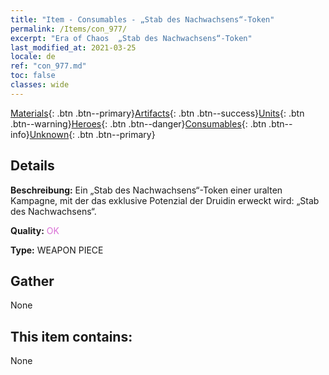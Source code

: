 ```yaml
---
title: "Item - Consumables - „Stab des Nachwachsens“-Token"
permalink: /Items/con_977/
excerpt: "Era of Chaos  „Stab des Nachwachsens“-Token"
last_modified_at: 2021-03-25
locale: de
ref: "con_977.md"
toc: false
classes: wide
---
```

 [Materials](/de/Items/){: .btn .btn--primary}[Artifacts](/de/Items/Artifacts/){: .btn .btn--success}[Units](/de/Items/Units/){: .btn .btn--warning}[Heroes](/de/Items/Heroes/){: .btn .btn--danger}[Consumables](/de/Items/Consumables/){: .btn .btn--info}[Unknown](/de/Items/Unknown/){: .btn .btn--primary}

## Details
 **Beschreibung:** Ein „Stab des Nachwachsens“-Token einer uralten Kampagne, mit der das exklusive Potenzial der Druidin erweckt wird: „Stab des Nachwachsens“.

 **Quality:** <span style="color: #DA70D6">OK</span>

 **Type:** WEAPON PIECE

## Gather

  None

## This item contains:

  None

